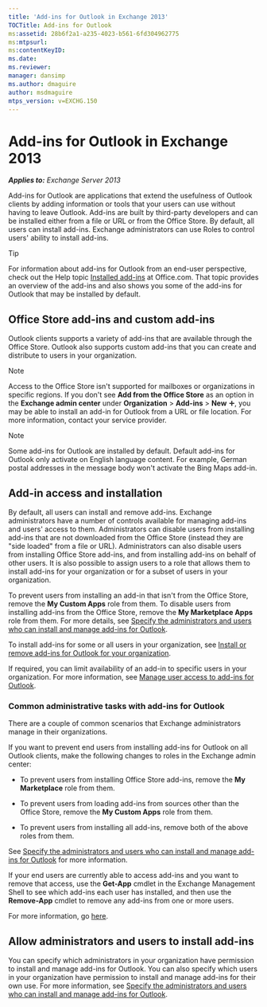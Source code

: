 ```yaml
---
title: 'Add-ins for Outlook in Exchange 2013'
TOCTitle: Add-ins for Outlook
ms:assetid: 28b6f2a1-a235-4023-b561-6fd304962775
ms:mtpsurl: 
ms:contentKeyID: 
ms.date: 
ms.reviewer: 
manager: dansimp
ms.author: dmaguire
author: msdmaguire
mtps_version: v=EXCHG.150
---
```


# Add-ins for Outlook in Exchange 2013

_**Applies to:** Exchange Server 2013_

Add-ins for Outlook are applications that extend the usefulness of Outlook clients by adding information or tools that your users can use without having to leave Outlook. Add-ins are built by third-party developers and can be installed either from a file or URL or from the Office Store. By default, all users can install add-ins. Exchange administrators can use Roles to control users' ability to install add-ins.

> [!TIP]
> For information about add-ins for Outlook from an end-user perspective, check out the Help topic [Installed add-ins](https://go.microsoft.com/fwlink/p/?LinkId=282387) at Office.com. That topic provides an overview of the add-ins and also shows you some of the add-ins for Outlook that may be installed by default. 

## Office Store add-ins and custom add-ins

Outlook clients supports a variety of add-ins that are available through the Office Store. Outlook also supports custom add-ins that you can create and distribute to users in your organization. 

> [!NOTE]
> Access to the Office Store isn't supported for mailboxes or organizations in specific regions. If you don't see **Add from the Office Store** as an option in the **Exchange admin center** under **Organization** \> **Add-ins** \> **New** ![Add Icon](../ExchangeOnline/media/ITPro_EAC_AddIcon.gif), you may be able to install an add-in for Outlook from a URL or file location. For more information, contact your service provider. 

> [!NOTE]
> Some add-ins for Outlook are installed by default. Default add-ins for Outlook only activate on English language content. For example, German postal addresses in the message body won't activate the Bing Maps add-in. 

## Add-in access and installation

By default, all users can install and remove add-ins. Exchange administrators have a number of controls available for managing add-ins and users' access to them. Administrators can disable users from installing add-ins that are not downloaded from the Office Store (instead they are "side loaded" from a file or URL). Administrators can also disable users from installing Office Store add-ins, and from installing add-ins on behalf of other users. It is also possible to assign users to a role that allows them to install add-ins for your organization or for a subset of users in your organization.

To prevent users from installing an add-in that isn't from the Office Store, remove the **My Custom Apps** role from them. To disable users from installing add-ins from the Office Store, remove the **My Marketplace Apps** role from them. For more details, see [Specify the administrators and users who can install and manage add-ins for Outlook](specify-who-can-install-and-manage-add-ins-2013-help.md).

To install add-ins for some or all users in your organization, see [Install or remove add-ins for Outlook for your organization](install-or-remove-outlook-add-ins-2013-help.md).

If required, you can limit availability of an add-in to specific users in your organization. For more information, see [Manage user access to add-ins for Outlook](manage-user-access-to-add-ins-2013-help.md). 

### Common administrative tasks with add-ins for Outlook

There are a couple of common scenarios that Exchange administrators manage in their organizations.

If you want to prevent end users from installing add-ins for Outlook on all Outlook clients, make the following changes to roles in the Exchange admin center:

- To prevent users from installing Office Store add-ins, remove the **My Marketplace** role from them. 

- To prevent users from loading add-ins from sources other than the Office Store, remove the **My Custom Apps** role from them. 

- To prevent users from installing all add-ins, remove both of the above roles from them.

See [Specify the administrators and users who can install and manage add-ins for Outlook](specify-who-can-install-and-manage-add-ins-2013-help.md) for more information. 

If your end users are currently able to access add-ins and you want to remove that access, use the **Get-App** cmdlet in the Exchange Management Shell to see which add-ins each user has installed, and then use the **Remove-App** cmdlet to remove any add-ins from one or more users. 

For more information, go [here](https://go.microsoft.com/fwlink/p/?linkid=844721). 

## Allow administrators and users to install add-ins

You can specify which administrators in your organization have permission to install and manage add-ins for Outlook. You can also specify which users in your organization have permission to install and manage add-ins for their own use. For more information, see [Specify the administrators and users who can install and manage add-ins for Outlook](specify-who-can-install-and-manage-add-ins-2013-help.md).
